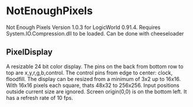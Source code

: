 # NotEnoughPixels

 Not Enough Pixels Version 1.0.3 for LogicWorld 0.91.4.
 Requires System.IO.Compression.dll to be loaded. Can be done with cheeseloader

## PixelDisplay

A resizable 24 bit color display. The pins on the back from bottom row to top are x,y,r,g,b,control. The control pins from edge to center: clock, floodfill. The display can be resized from a minimum of 3x2 up to 16x16. With 16x16 pixels each square, thats 48x32 to 256x256. Input positions outside current size are ignored. Screen origin(0,0) is on the bottom left. It has a refresh rate of 10 fps.